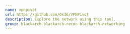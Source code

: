 ```yaml
---
name: vpnpivot
url: https://github.com/0x36/VPNPivot
description: Explore the network using this tool.
group: blackarch blackarch-recon blackarch-networking
---
```

